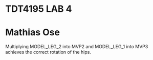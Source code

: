 # TDT4195 LAB 4
# Mathias Ose

Multiplying MODEL_LEG_2 into MVP2 and MODEL_LEG_1 into MVP3 achieves the correct rotation of the hips.
